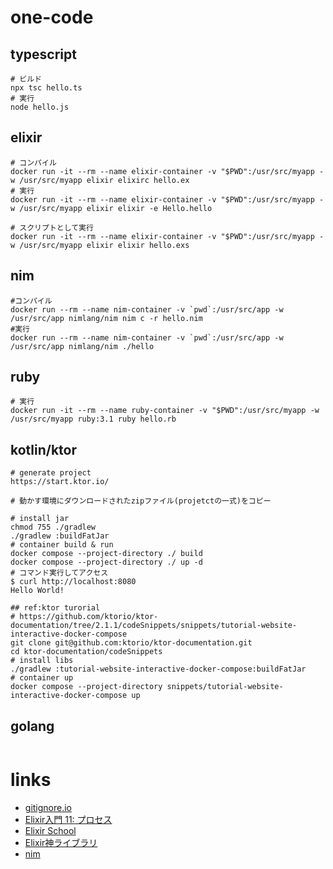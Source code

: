 # one-code
## typescript
```
# ビルド
npx tsc hello.ts
# 実行
node hello.js
```

## elixir
```
# コンパイル
docker run -it --rm --name elixir-container -v "$PWD":/usr/src/myapp -w /usr/src/myapp elixir elixirc hello.ex
# 実行
docker run -it --rm --name elixir-container -v "$PWD":/usr/src/myapp -w /usr/src/myapp elixir elixir -e Hello.hello

# スクリプトとして実行
docker run -it --rm --name elixir-container -v "$PWD":/usr/src/myapp -w /usr/src/myapp elixir elixir hello.exs
```

## nim
```
#コンパイル
docker run --rm --name nim-container -v `pwd`:/usr/src/app -w /usr/src/app nimlang/nim nim c -r hello.nim
#実行
docker run --rm --name nim-container -v `pwd`:/usr/src/app -w /usr/src/app nimlang/nim ./hello
```

## ruby
```
# 実行
docker run -it --rm --name ruby-container -v "$PWD":/usr/src/myapp -w /usr/src/myapp ruby:3.1 ruby hello.rb
```

## kotlin/ktor
```
# generate project
https://start.ktor.io/

# 動かす環境にダウンロードされたzipファイル(projetctの一式)をコピー

# install jar
chmod 755 ./gradlew
./gradlew :buildFatJar
# container build & run
docker compose --project-directory ./ build
docker compose --project-directory ./ up -d
# コマンド実行してアクセス
$ curl http://localhost:8080
Hello World!

## ref:ktor turorial
# https://github.com/ktorio/ktor-documentation/tree/2.1.1/codeSnippets/snippets/tutorial-website-interactive-docker-compose
git clone git@github.com:ktorio/ktor-documentation.git
cd ktor-documentation/codeSnippets
# install libs
./gradlew :tutorial-website-interactive-docker-compose:buildFatJar
# container up
docker compose --project-directory snippets/tutorial-website-interactive-docker-compose up
```

## golang
```

```

# links
- [gitignore.io](https://www.toptal.com/developers/gitignore)
- [Elixir入門 11: プロセス](https://dev.to/gumi/elixir-11--2mia)
- [Elixir School](https://elixirschool.com/ja)
- [Elixir神ライブラリ](https://github.com/piacerex/communitex)
- [nim](https://nim-lang.org/)

